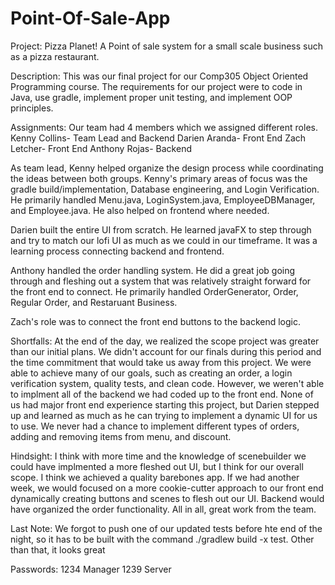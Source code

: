 # Point-Of-Sale-App
Project: Pizza Planet! A Point of sale system for a small scale business such as a pizza restaurant.

Description: This was our final project for our Comp305 Object Oriented Programming course. The requirements for our project were to code in Java, use gradle, implement proper unit testing, and implement OOP principles.

Assignments: Our team had 4 members which we assigned different roles. Kenny Collins- Team Lead and Backend Darien Aranda- Front End Zach Letcher- Front End Anthony Rojas- Backend

As team lead, Kenny helped organize the design process while coordinating the ideas between both groups. Kenny's primary areas of focus was the gradle build/implementation, Database engineering, and Login Verification. He primarily handled Menu.java, LoginSystem.java, EmployeeDBManager, and Employee.java. He also helped on frontend where needed.

Darien built the entire UI from scratch. He learned javaFX to step through and try to match our lofi UI as much as we could in our timeframe. It was a learning process connecting backend and frontend.

Anthony handled the order handling system. He did a great job going through and fleshing out a system that was relatively straight forward for the front end to connect. He primarily handled OrderGenerator, Order, Regular Order, and Restaruant Business.

Zach's role was to connect the front end buttons to the backend logic.

Shortfalls: At the end of the day, we realized the scope project was greater than our initial plans. We didn't account for our finals during this period and the time commitment that would take us away from this project. We were able to achieve many of our goals, such as creating an order, a login verification system, quality tests, and clean code. However, we weren't able to implment all of the backend we had coded up to the front end. None of us had major front end experience starting this project, but Darien stepped up and learned as much as he can trying to implement a dynamic UI for us to use. We never had a chance to implement different types of orders, adding and removing items from menu, and discount.

Hindsight: I think with more time and the knowledge of scenebuilder we could have implmented a more fleshed out UI, but I think for our overall scope. I think we achieved a quality barebones app. If we had another week, we would focused on a more cookie-cutter approach to our front end dynamically creating buttons and scenes to flesh out our UI. Backend would have organized the order functionality. All in all, great work from the team.

Last Note: We forgot to push one of our updated tests before hte end of the night, so it has to be built with the command ./gradlew build -x test. Other than that, it looks great

Passwords: 1234 Manager 1239 Server
